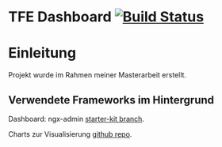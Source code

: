 # TFE Dashboard [![Build Status]()]() 

# Einleitung
Projekt wurde im Rahmen meiner Masterarbeit erstellt.

## Verwendete Frameworks im Hintergrund
Dashboard: ngx-admin [starter-kit branch](https://github.com/akveo/ngx-admin/tree/starter-kit).

Charts zur Visualisierung [github repo](https://github.com/swimlane/ngx-charts).
